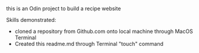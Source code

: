 this is an Odin project to build a recipe website 

Skills demonstrated:
- cloned a repository from Github.com onto local machine through MacOS Terminal
- Created this readme.md through Terminal "touch" command